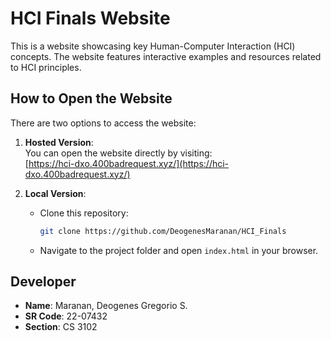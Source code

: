 # HCI Finals Website

This is a website showcasing key Human-Computer Interaction (HCI) concepts. The website features interactive examples and resources related to HCI principles.

## How to Open the Website

There are two options to access the website:

1. **Hosted Version**:  
   You can open the website directly by visiting:  
   [https://hci-dxo.400badrequest.xyz/](https://hci-dxo.400badrequest.xyz/)

2. **Local Version**:  
   - Clone this repository:
     ```bash
     git clone https://github.com/DeogenesMaranan/HCI_Finals
     ```
   - Navigate to the project folder and open `index.html` in your browser.

## Developer

- **Name**: Maranan, Deogenes Gregorio S.  
- **SR Code**: 22-07432  
- **Section**: CS 3102  
